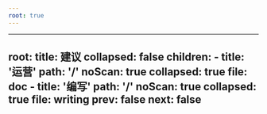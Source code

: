 ```yaml
---
root: true
---
```


---
root:
  title: 建议
  collapsed: false
  children:
      - title: '运营'
        path: '/'
        noScan: true
        collapsed: true
        file: doc
      - title: '编写'
        path: '/'
        noScan: true
        collapsed: true
        file: writing
prev: false
next: false
---